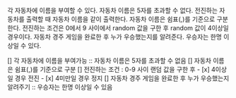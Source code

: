 각 자동차에 이름을 부여할 수 있다. 자동차 이름은 5자를 초과할 수 없다.
전진하는 자동차를 출력할 때 자동차 이름을 같이 출력한다.
자동차 이름은 쉼표(,)를 기준으로 구분한다.
전진하는 조건은 0에서 9 사이에서 random 값을 구한 후 random 값이 4이상일 경우이다.
자동차 경주 게임을 완료한 후 누가 우승했는지를 알려준다. 우승자는 한명 이상일 수 있다.


[] 각 자동차에 이름을 부여가능 :: 자동차 이름은 5자를 초과할 수 없음
[] 자동차 이름은 쉼표(,)를 기준으로 구분
[] 전진하는 조건 : 0-9 사이 랜덤 값을 구한 후
    - [x] 4이상일 경우 전진
    - [x] 4미만일 경우 정지
[] 자동차 경주 게임을 완료한 후 누가 우승했는지 알려주기 :: 우승자는 한명 이상일 수 있음





